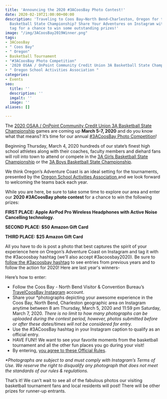 ```yaml
---
title: 'Announcing the 2020 #3ACoosBay Photo Contest!'
date: 2020-02-19T21:00:00+00:00
description: 'Traveling to Coos Bay~North Bend~Charleston, Oregon for the 2020 3A
  Basketball State Championship? Share Your Adventures on Instagram with the #3ACoosBay
  tag for a chance to win some outstanding prizes!'
image: "/img/3ACoosBay2019Winner.png"
tags:
- 3ACoosBay
- " Coos Bay"
- " Oregon"
- Basketball Tournament
- "#3ACoosBay Photo Competition"
- '2020 OSAA / OnPoint Community Credit Union 3A Basketball State Championship '
- " Oregon School Activities Association "
categories:
- Events
seo:
  title: ''
  description: ''
  imgalt: ''
  image: ''
aliases: []

---
```

The [2020 OSAA / OnPoint Community Credit Union 3A Basketball State Championship](http://www.osaa.org/activities/bbx/brackets) games are coming up **March 5-7, 2020** and do you know what that means? It’s time for our annual [#3ACoosBay Photo Competition](https://www.instagram.com/explore/tags/3acoosbay/)!

Beginning Thursday, March 4, 2020 hundreds of our state’s finest high school athletes along with their coaches, faculty members and diehard fans will roll into town to attend or compete in the [3A Girls Basketball State Championship](http://www.osaa.org/activities/gbx/brackets) or the [3A Boys Basketball State Championship](http://www.osaa.org/activities/bbx/brackets?div=3A).

We think Oregon’s Adventure Coast is an ideal setting for the tournaments, presented by the [Oregon School Activities Association ](http://www.osaa.org/about)and we look forward to welcoming the teams back each year.

While you are here, be sure to take some time to explore our area and enter our **2020 #3ACoosBay photo contest** for a chance to win the following prizes:

**FIRST PLACE: Apple AirPod Pro Wireless Headphones with Active Noise Cancelling technology.**

**SECOND PLACE: $50 Amazon Gift Card**

**THIRD PLACE: $25 Amazon Gift Card**

All you have to do is post a photo that best captures the spirit of your experience here on Oregon’s Adventure Coast on Instagram and tag it with the #3acoosbay hashtag (we’ll also accept #3acoosbay2020). Be sure to[ follow the #3acoosbay hashtag](https://www.instagram.com/explore/tags/3acoosbay/) to see entries from previous years and to follow the action for 2020! Here are last year's winners-

Here’s how to enter:

* Follow the Coos Bay - North Bend Visitor & Convention Bureau’s [TravelCoosBay Instagram](http://instagram.com/travelcoosbay) account.
* Share your *photographs depicting your awesome experience in the Coos Bay, North Bend, Charleston geographic area on Instagram anytime between 8 am Thursday, March 5, 2020 and 11:59 pm Saturday, March 7, 2020. _There is no limit to how many photographs can be uploaded during the contest period, however, photos submitted before or after these dates/times will not be considered for entry._
* Use the #3ACoosBay hashtag in your Instagram caption to qualify as an official entry.
* HAVE FUN!! We want to see your favorite moments from the basketball tournament and all the other fun places you go during your visit!
* By entering, [you agree to these Official Rules](https://www.oregonsadventurecoast.com/3a-coosbay-rules-2020).

_*Photographs are subject to and must comply with Instagram’s Terms of Use. We reserve the right to disqualify any photograph that does not meet the standards of our rules & regulations._

That’s it! We can’t wait to see all of the fabulous photos our visiting basketball tournament fans and local residents will post! There will be other prizes for runner-up entrants.